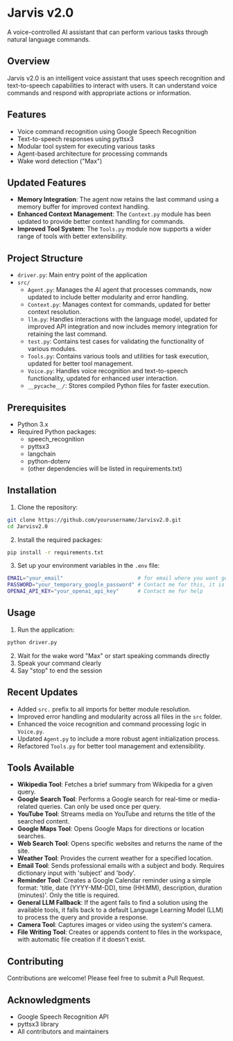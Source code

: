 # Jarvis v2.0

A voice-controlled AI assistant that can perform various tasks through natural language commands.

## Overview

Jarvis v2.0 is an intelligent voice assistant that uses speech recognition and text-to-speech capabilities to interact with users. It can understand voice commands and respond with appropriate actions or information.

## Features

- Voice command recognition using Google Speech Recognition
- Text-to-speech responses using pyttsx3
- Modular tool system for executing various tasks
- Agent-based architecture for processing commands
- Wake word detection ("Max")

## Updated Features

- **Memory Integration**: The agent now retains the last command using a memory buffer for improved context handling.
- **Enhanced Context Management**: The `Context.py` module has been updated to provide better context handling for commands.
- **Improved Tool System**: The `Tools.py` module now supports a wider range of tools with better extensibility.

## Project Structure

- `driver.py`: Main entry point of the application
- `src/`
  - `Agent.py`: Manages the AI agent that processes commands, now updated to include better modularity and error handling.
  - `Context.py`: Manages context for commands, updated for better context resolution.
  - `llm.py`: Handles interactions with the language model, updated for improved API integration and now includes memory integration for retaining the last command.
  - `test.py`: Contains test cases for validating the functionality of various modules.
  - `Tools.py`: Contains various tools and utilities for task execution, updated for better tool management.
  - `Voice.py`: Handles voice recognition and text-to-speech functionality, updated for enhanced user interaction.
  - `__pycache__/`: Stores compiled Python files for faster execution.

## Prerequisites

- Python 3.x
- Required Python packages:
  - speech_recognition
  - pyttsx3
  - langchain
  - python-dotenv
  - (other dependencies will be listed in requirements.txt)

## Installation

1. Clone the repository:

```bash
git clone https://github.com/yourusername/Jarvisv2.0.git
cd Jarvisv2.0
```

2. Install the required packages:

```bash
pip install -r requirements.txt
```

3. Set up your environment variables in the `.env` file:

```bash
EMAIL="your_email"                        # for email where you want geenrated emails to go
PASSWORD="your_temporary_google_password" # Contact me for this, it is called "passkey"
OPENAI_API_KEY="your_openai_api_key"      # Contact me for help
```

## Usage

1. Run the application:

```bash
python driver.py
```

2. Wait for the wake word "Max" or start speaking commands directly
3. Speak your command clearly
4. Say "stop" to end the session

## Recent Updates

- Added `src.` prefix to all imports for better module resolution.
- Improved error handling and modularity across all files in the `src` folder.
- Enhanced the voice recognition and command processing logic in `Voice.py`.
- Updated `Agent.py` to include a more robust agent initialization process.
- Refactored `Tools.py` for better tool management and extensibility.

## Tools Available

- **Wikipedia Tool**: Fetches a brief summary from Wikipedia for a given query.
- **Google Search Tool**: Performs a Google search for real-time or media-related queries. Can only be used once per query.
- **YouTube Tool**: Streams media on YouTube and returns the title of the searched content.
- **Google Maps Tool**: Opens Google Maps for directions or location searches.
- **Web Search Tool**: Opens specific websites and returns the name of the site.
- **Weather Tool**: Provides the current weather for a specified location.
- **Email Tool**: Sends professional emails with a subject and body. Requires dictionary input with 'subject' and 'body'.
- **Reminder Tool**: Creates a Google Calendar reminder using a simple format: 'title, date (YYYY-MM-DD), time (HH:MM), description, duration (minutes)'. Only the title is required.
- **General LLM Fallback**: If the agent fails to find a solution using the available tools, it falls back to a default Language Learning Model (LLM) to process the query and provide a response.
- **Camera Tool**: Captures images or video using the system's camera.
- **File Writing Tool**: Creates or appends content to files in the workspace, with automatic file creation if it doesn't exist.

## Contributing

Contributions are welcome! Please feel free to submit a Pull Request.

## Acknowledgments

- Google Speech Recognition API
- pyttsx3 library
- All contributors and maintainers
